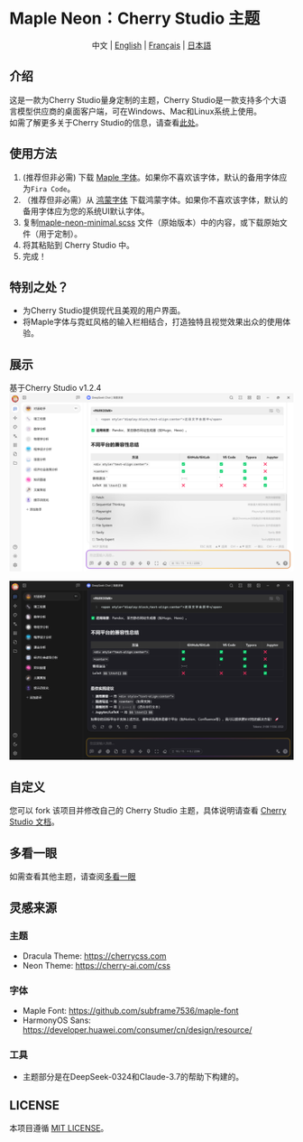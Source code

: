 # Maple Neon：Cherry Studio 主题

<div style="text-align: center">
中文 |
<a href="https://github.com/BoningtonChen/CherryStudio_themes/blob/master/README.md">English</a> |
<a href="https://github.com/BoningtonChen/CherryStudio_themes/blob/master/docs/README.fr.md">Français</a> |
<a href="https://github.com/BoningtonChen/CherryStudio_themes/blob/master/docs/README.ja.md">日本語</a>
</div>

## 介绍
这是一款为Cherry Studio量身定制的主题，Cherry Studio是一款支持多个大语言模型供应商的桌面客户端，可在Windows、Mac和Linux系统上使用。\
如需了解更多关于Cherry Studio的信息，请查看[此处](https://github.com/CherryHQ/cherry-studio)。

## 使用方法
1. (推荐但非必需) 下载 [Maple 字体](https://github.com/subframe7536/maple-font/releases/download/v7.2/MapleMono-NF-CN-unhinted.zip)。如果你不喜欢该字体，默认的备用字体应为`Fira Code`。
2. （推荐但非必需）从 [鸿蒙字体](https://developer.huawei.com/images/download/general/HarmonyOS-Sans.zip) 下载鸿蒙字体。如果你不喜欢该字体，默认的备用字体应为您的系统UI默认字体。
3. 复制[maple-neon-minimal.scss](../themes/maple-neon-minimal.scss) 文件（原始版本）中的内容，或下载原始文件（用于定制）。
4. 将其粘贴到 Cherry Studio 中。
5. 完成！

## 特别之处？
- 为Cherry Studio提供现代且美观的用户界面。
- 将Maple字体与霓虹风格的输入栏相结合，打造独特且视觉效果出众的使用体验。

## 展示
基于Cherry Studio v1.2.4
![浅色页面](../examples/main-page-light.png)

![深色页面](../examples/main-page-dark.png)

## 自定义
您可以 fork 该项目并修改自己的 Cherry Studio 主题，具体说明请查看 [Cherry Studio 文档](https://docs.cherry-ai.com/personalization-settings/css)。

## 多看一眼
如需查看其他主题，请查阅[多看一眼](../OneMoreGlance.md)

## 灵感来源
### 主题
- Dracula Theme: https://cherrycss.com
- Neon Theme: https://cherry-ai.com/css

### 字体
- Maple Font: https://github.com/subframe7536/maple-font
- HarmonyOS Sans: https://developer.huawei.com/consumer/cn/design/resource/

### 工具
- 主题部分是在DeepSeek-0324和Claude-3.7的帮助下构建的。

## LICENSE
本项目遵循 [MIT LICENSE](../LICENSE)。